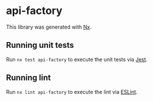 # api-factory

This library was generated with [Nx](https://nx.dev).

## Running unit tests

Run `nx test api-factory` to execute the unit tests via [Jest](https://jestjs.io).

## Running lint

Run `nx lint api-factory` to execute the lint via [ESLint](https://eslint.org/).
